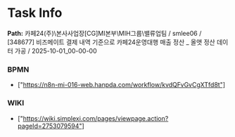# Task Info

**Path:** 카페24(주)\본사사업장\[CG]MI본부\MIH그룹\밸류업팀 / smlee06 / [348677] 비즈메이트 결제 내역 기준으로 카페24운영대행 매출 정산 _ 올앳 정산 데이터 가공 / 2025-10-01_00-00-00

### BPMN
- ["https://n8n-mi-016-web.hanpda.com/workflow/kvdQFvGvCgXTfd8t"]

### WIKI
- ["https://wiki.simplexi.com/pages/viewpage.action?pageId=2753079594"]

